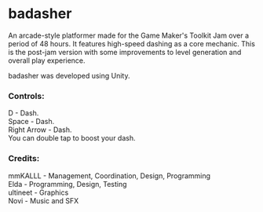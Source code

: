 # badasher

An arcade-style platformer made for the Game Maker's Toolkit Jam over a period of 48 hours. It features high-speed dashing as a core mechanic. This is the post-jam version with some improvements to level generation and overall play experience.

badasher was developed using Unity.

### Controls:

D - Dash.  
Space - Dash.  
Right Arrow - Dash.  
You can double tap to boost your dash.

### Credits:

mmKALLL - Management, Coordination, Design, Programming  
Elda - Programming, Design, Testing  
ultineet - Graphics  
Novi - Music and SFX
